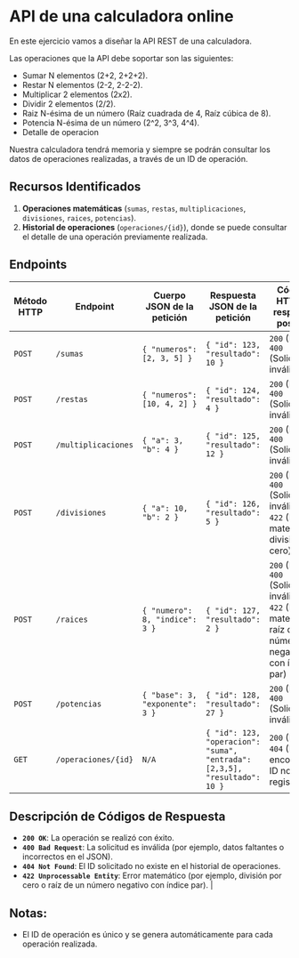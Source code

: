 # API de una calculadora online

En este ejercicio vamos a diseñar la API REST de una calculadora.

Las operaciones que la API debe soportar son las siguientes:

- Sumar N elementos (2+2, 2+2+2).
- Restar N elementos (2-2, 2-2-2).
- Multiplicar 2 elementos (2x2).
- Dividir 2 elementos (2/2).
- Raiz N-ésima de un número (Raíz cuadrada de 4, Raíz cúbica de 8).
- Potencia N-ésima de un número (2^2, 3^3, 4^4).
- Detalle de operacion

Nuestra calculadora tendrá memoria y siempre se podrán consultar los datos de operaciones realizadas, a través de un ID de operación.



## Recursos Identificados

1. **Operaciones matemáticas** (`sumas`, `restas`, `multiplicaciones`, `divisiones`, `raices`, `potencias`).
2. **Historial de operaciones** (`operaciones/{id}`), donde se puede consultar el detalle de una operación previamente realizada.

## Endpoints

| Método HTTP | Endpoint          | Cuerpo JSON de la petición               | Respuesta JSON de la petición              | Códigos HTTP de respuesta posibles |
|------------|------------------|--------------------------------|---------------------------------|-------------------------------|
| `POST`     | `/sumas`          | `{ "numeros": [2, 3, 5] }`    | `{ "id": 123, "resultado": 10 }` | `200` (Éxito), `400` (Solicitud inválida) |
| `POST`     | `/restas`         | `{ "numeros": [10, 4, 2] }`   | `{ "id": 124, "resultado": 4 }`  | `200` (Éxito), `400` (Solicitud inválida) |
| `POST`     | `/multiplicaciones` | `{ "a": 3, "b": 4 }`          | `{ "id": 125, "resultado": 12 }` | `200` (Éxito), `400` (Solicitud inválida) |
| `POST`     | `/divisiones`      | `{ "a": 10, "b": 2 }`         | `{ "id": 126, "resultado": 5 }`  | `200` (Éxito), `400` (Solicitud inválida), `422` (Error matemático: división por cero) |
| `POST`     | `/raices`          | `{ "numero": 8, "indice": 3 }` | `{ "id": 127, "resultado": 2 }`  | `200` (Éxito), `400` (Solicitud inválida), `422` (Error matemático: raíz de número negativo con índice par) |
| `POST`     | `/potencias`      | `{ "base": 3, "exponente": 3 }` | `{ "id": 128, "resultado": 27 }` | `200` (Éxito), `400` (Solicitud inválida) |
| `GET`      | `/operaciones/{id}` | `N/A`                         | `{ "id": 123, "operacion": "suma", "entrada": [2,3,5], "resultado": 10 }` | `200` (Éxito), `404` (No encontrado: ID no registrado) |

## Descripción de Códigos de Respuesta

- **`200 OK`**: La operación se realizó con éxito.
- **`400 Bad Request`**: La solicitud es inválida (por ejemplo, datos faltantes o incorrectos en el JSON).
- **`404 Not Found`**: El ID solicitado no existe en el historial de operaciones.
- **`422 Unprocessable Entity`**: Error matemático (por ejemplo, división por cero o raíz de un número negativo con índice par).
        |

## Notas:
- El ID de operación es único y se genera automáticamente para cada operación realizada.
